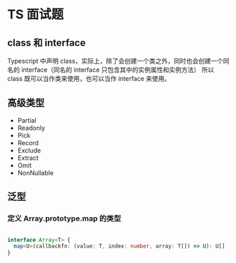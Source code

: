 # TS 面试题

## class 和 interface

Typescript 中声明 class，实际上，除了会创建一个类之外，同时也会创建一个同名的 interface（同名的 interface 只包含其中的实例属性和实例方法）
所以 class 既可以当作类来使用，也可以当作 interface 来使用。

## 高级类型

- Partial
- Readonly
- Pick
- Record
- Exclude
- Extract
- Omit
- NonNullable

## 泛型

### 定义 Array.prototype.map 的类型

```ts

interface Array<T> {
  map<U>(callbackfn: (value: T, index: number, array: T[]) => U): U[]
}

```